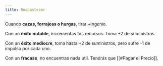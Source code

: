 ```yaml
---
title: Reabastecer
---
```


Cuando **cazas, forrajeas o hurgas**, tirar +ingenio.

Con un **éxito notable**, incrementas tus recursos. Toma +2 de suministros.

Con un **éxito mediocre**, toma hasta +2 de suministros, pero sufre -1 de impulso por cada uno.

Con un **fracaso**, no encuentras nada útil. Tendrás que [[#Pagar el Precio]].
